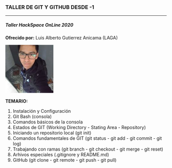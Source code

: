 ### TALLER DE GIT Y GITHUB DESDE -1

------------

##### Taller HackSpace OnLine 2020

**Ofrecido por:**
Luis Alberto Gutierrez Anicama (LAGA)

![LAGA](https://raw.githubusercontent.com/LAGAxyz/LAGAxyz/master/Foto%20(perfil).jpg)

**TEMARIO:**
1. Instalación y Configuración
2. Git Bash (consola)
3. Comandos básicos de la consola
4. Estados de GIT (Working Directory - Stating Area - Repository)
5. Iniciando un repositorio local (git init)
6. Comandos fundamentales de GIT (git status - git add - git commit - git log)
7. Trabajando con ramas (git branch - git checkout - git merge - git reset)
8. Arhivos especiales (.gitignore y README.md)
9. GitHub (git clone - git remote - git push - git pull)
